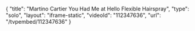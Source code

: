 {
    "title": "Martino Cartier You Had Me at Hello Flexible Hairspray",
    "type": "solo",
    "layout": "iframe-static",
    "videoId": "112347636",
    "url": "\/tvpembed\/112347636"
}